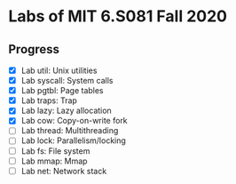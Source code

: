 # Labs of MIT 6.S081 Fall 2020

## Progress

- [x]  Lab util: Unix utilities
- [x]  Lab syscall: System calls
- [x]  Lab pgtbl: Page tables
- [x]  Lab traps: Trap
- [x]  Lab lazy: Lazy allocation
- [x]  Lab cow: Copy-on-write fork
- [ ]  Lab thread: Multithreading
- [ ]  Lab lock: Parallelism/locking
- [ ]  Lab fs: File system
- [ ]  Lab mmap: Mmap
- [ ]  Lab net: Network stack
